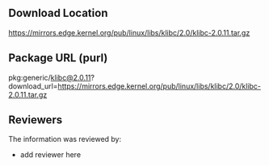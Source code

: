 ## Download Location

https://mirrors.edge.kernel.org/pub/linux/libs/klibc/2.0/klibc-2.0.11.tar.gz

## Package URL (purl)

pkg:generic/klibc@2.0.11?download_url=https://mirrors.edge.kernel.org/pub/linux/libs/klibc/2.0/klibc-2.0.11.tar.gz

## Reviewers

The information was reviewed by:

* add reviewer here
